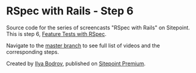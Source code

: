 # RSpec with Rails - Step 6

Source code for the series of screencasts "RSpec with Rails" on Sitepoint. This is step 6, [Feature Tests with RSpec](https://www.sitepoint.com/premium/screencasts/feature-tests-with-rspec).

Navigate to the [master branch](https://github.com/learnable-content/RSpec-collection/tree/master) to see full list of videos and the corresponding steps.

Created by [Ilya Bodrov](http://radiant-wind.com), published on [Sitepoint Premium](https://www.sitepoint.com/premium).